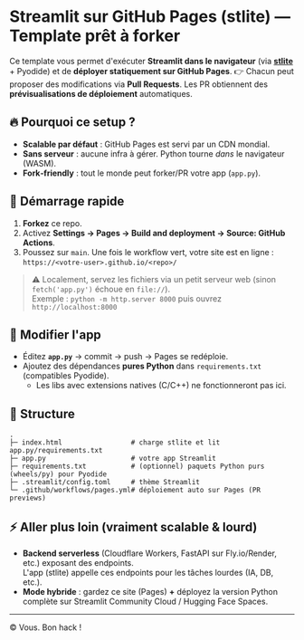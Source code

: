 
# Streamlit sur GitHub Pages (stlite) — Template prêt à forker

Ce template vous permet d'exécuter **Streamlit dans le navigateur** (via **[stlite](https://github.com/whitphx/stlite)** + Pyodide) et de **déployer statiquement sur GitHub Pages**.
👉 Chacun peut proposer des modifications via **Pull Requests**. Les PR obtiennent des **prévisualisations de déploiement** automatiques.

## 🔥 Pourquoi ce setup ?
- **Scalable par défaut** : GitHub Pages est servi par un CDN mondial.
- **Sans serveur** : aucune infra à gérer. Python tourne *dans* le navigateur (WASM).
- **Fork‑friendly** : tout le monde peut forker/PR votre app (`app.py`).

## 🚀 Démarrage rapide
1. **Forkez** ce repo.
2. Activez **Settings → Pages → Build and deployment → Source: GitHub Actions**.
3. Poussez sur `main`. Une fois le workflow vert, votre site est en ligne : `https://<votre-user>.github.io/<repo>/`

> ⚠️ Localement, servez les fichiers via un petit serveur web (sinon `fetch('app.py')` échoue en `file://`).  
> Exemple : `python -m http.server 8000` puis ouvrez `http://localhost:8000`

## 🧩 Modifier l'app
- Éditez **`app.py`** → commit → push → Pages se redéploie.
- Ajoutez des dépendances **pures Python** dans `requirements.txt` (compatibles Pyodide).
  - Les libs avec extensions natives (C/C++) ne fonctionneront pas ici.

## 🧱 Structure
```text
.
├─ index.html                 # charge stlite et lit app.py/requirements.txt
├─ app.py                     # votre app Streamlit
├─ requirements.txt           # (optionnel) paquets Python purs (wheels/py) pour Pyodide
├─ .streamlit/config.toml     # thème Streamlit
└─ .github/workflows/pages.yml# déploiement auto sur Pages (PR previews)
```

## ⚡ Aller plus loin (vraiment scalable & lourd)
- **Backend serverless** (Cloudflare Workers, FastAPI sur Fly.io/Render, etc.) exposant des endpoints.  
  L'app (stlite) appelle ces endpoints pour les tâches lourdes (IA, DB, etc.).
- **Mode hybride** : gardez ce site (Pages) **+** déployez la version Python complète sur Streamlit Community Cloud / Hugging Face Spaces.

---

© Vous. Bon hack !
